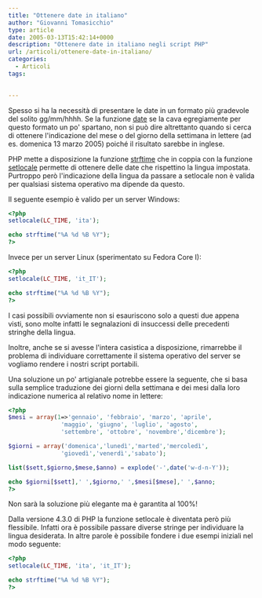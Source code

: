 ```yaml
---
title: "Ottenere date in italiano"
author: "Giovanni Tomasicchio"
type: article
date: 2005-03-13T15:42:14+0000
description: "Ottenere date in italiano negli script PHP"
url: /articoli/ottenere-date-in-italiano/
categories:
  - Articoli
tags:

  
---
```

 Spesso si ha la necessità di presentare le date in un formato più gradevole del solito gg/mm/hhhh. Se la funzione [date](http://it.php.net/manual/it/function.date.php) se la cava egregiamente per questo formato un po' spartano, non si può dire altrettanto quando si cerca di ottenere l'indicazione del mese o del giorno della settimana in lettere (ad es. domenica 13 marzo 2005) poiché il risultato sarebbe in inglese.

 PHP mette a disposizione la funzione [strftime](http://it.php.net/manual/it/function.strftime.php) che in coppia con la funzione [setlocale](http://it.php.net/manual/it/function.setlocale.php) permette di ottenere delle date che rispettino la lingua impostata. Purtroppo però l'indicazione della lingua da passare a setlocale non è valida per qualsiasi sistema operativo ma dipende da questo.

 Il seguente esempio è valido per un server Windows:

 ```php
<?php
setlocale(LC_TIME, 'ita');

echo strftime("%A %d %B %Y");
?>
```

 Invece per un server Linux (sperimentato su Fedora Core I):

 ```php
<?php
setlocale(LC_TIME, 'it_IT');

echo strftime("%A %d %B %Y");
?>
```

 I casi possibili ovviamente non si esauriscono solo a questi due appena visti, sono molte infatti le segnalazioni di insuccessi delle precedenti stringhe della lingua.

 Inoltre, anche se si avesse l'intera casistica a disposizione, rimarrebbe il problema di individuare correttamente il sistema operativo del server se vogliamo rendere i nostri script portabili.

 Una soluzione un po' artigianale potrebbe essere la seguente, che si basa sulla semplice traduzione dei giorni della settimana e dei mesi dalla loro indicazione numerica al relativo nome in lettere:

 ```php
<?php
$mesi = array(1=>'gennaio', 'febbraio', 'marzo', 'aprile',
                'maggio', 'giugno', 'luglio', 'agosto',
                'settembre', 'ottobre', 'novembre','dicembre');

$giorni = array('domenica','lunedì','marted','mercoledì',
                'giovedì','venerdì','sabato');

list($sett,$giorno,$mese,$anno) = explode('-',date('w-d-n-Y'));

echo $giorni[$sett],' ',$giorno,' ',$mesi[$mese],' ',$anno;
?>
```

 Non sarà la soluzione più elegante ma è garantita al 100%!

 Dalla versione 4.3.0 di PHP la funzione setlocale è diventata però più flessibile. Infatti ora è possibile passare diverse stringe per individuare la lingua desiderata. In altre parole è possibile fondere i due esempi iniziali nel modo seguente:

 ```php
<?php
setlocale(LC_TIME, 'ita', 'it_IT');

echo strftime("%A %d %B %Y");
?>
```